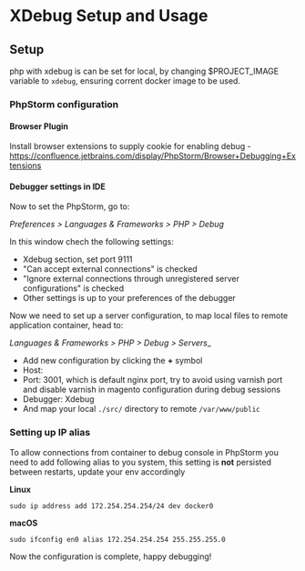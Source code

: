 # XDebug Setup and Usage

## Setup

php with xdebug is can be set for local, by changing  $PROJECT_IMAGE variable to `xdebug`, ensuring corrent docker image to be used.

### PhpStorm configuration

#### Browser Plugin

Install browser extensions to supply cookie for enabling debug - <https://confluence.jetbrains.com/display/PhpStorm/Browser+Debugging+Extensions>

#### Debugger settings in IDE

Now to set the PhpStorm, go to:

_Preferences > Languages & Frameworks > PHP > Debug_

In this window chech the following settings:

*   Xdebug section, set port 9111
*   "Can accept external connections" is checked
*   "Ignore external connections through unregistered server configurations" is checked
*   Other settings is up to your preferences of the debugger

Now we need to set up a server configuration, to map local files to remote application container, head to:

_Languages & Frameworks > PHP > Debug > Servers__

*   Add new configuration by clicking the **+** symbol
*   Host: <localhost>
*   Port: 3001, which is default nginx port, try to avoid using varnish port and disable varnish in magento configuration during debug sessions
*   Debugger: Xdebug
*   And map your local `./src/` directory to remote `/var/www/public`

### Setting up IP alias

To allow connections from container to debug console in PhpStorm you need to add following alias to you system, this setting is **not** persisted between restarts, update your env accordingly

**Linux**

`sudo ip address add 172.254.254.254/24 dev docker0`

**macOS**

`sudo ifconfig en0 alias 172.254.254.254 255.255.255.0`

Now the configuration is complete, happy debugging!
